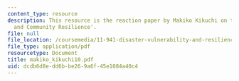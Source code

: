 ```yaml
---
content_type: resource
description: This resource is the reaction paper by Makiko Kikuchi on the topic 'Governance
  and Community Resilience'.
file: null
file_location: /coursemedia/11-941-disaster-vulnerability-and-resilience-spring-2005/dcdb6d8edd6bbe269a6f45e1084a40c4_makiko_kikuchi10.pdf
file_type: application/pdf
resourcetype: Document
title: makiko_kikuchi10.pdf
uid: dcdb6d8e-dd6b-be26-9a6f-45e1084a40c4
---
```


